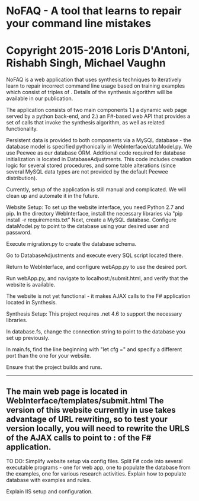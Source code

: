 # NoFAQ - A tool that learns to repair your command line mistakes
# Copyright 2015-2016 Loris D'Antoni, Rishabh Singh, Michael Vaughn

NoFAQ is a web application that uses synthesis techniques to iteratively learn to repair incorrect command line usage based on training examples which consist of triples of <incorrect command> <error message> <corrected command>. Details of the synthesis algorithm will be available in our publication.

The application consists of two main components 1.) a dynamic web page served by a python back-end, and 2.) an F#-based web API that provides a set of calls that invoke the synthesis algorithm, as well as related functionality.

Persistent data is provided to both components via a MySQL database - the database model is specified pythonically in WebInterface/dataModel.py. We use Peewee as our database ORM. Additional code required for database initialization is located in DatabaseAdjustments. This code includes creation logic for several stored procedures, and some table alterations (since several MySQL data types are not provided by the default Peewee distribution).

Currently, setup of the application is still manual and complicated. We will clean up and automate it in the future.

Website Setup:
To set up the website interface, you need Python 2.7 and pip.
In the directory WebInterface, install the necessary libraries via "pip install -r requirements.txt"
Next, create a MySQL database. Configure dataModel.py to point to the database using your desired user and password.

Execute migration.py to create the database schema.

Go to DatabaseAdjustments and execute every SQL script located there.

Return to WebInterface, and configure webApp.py to use the desired port.

Run webApp.py, and navigate to localhost:<port>/submit.html, and verify that the website is available.

The website is not yet functional - it makes AJAX calls to the F# application located in Synthesis.

Synthesis Setup:
This project requires .net 4.6 to support the necessary libraries.

In database.fs, change the connection string to point to the database you set up previously.

In main.fs, find the line beginning with "let cfg =" and specify a different port than the one for your website.

Ensure that the project builds and runs.

----
The main web page is located in WebInterface/templates/submit.html
The version of this website currently in use takes advantage of URL rewriting, so to test your version locally, you will need to rewrite the URLS of the AJAX calls to point to <hostname>:<port> of the F# application. 
---


TO DO: Simplify website setup via config files.
Split F# code into several executable programs - one for web app, one to populate the database from the examples, one for various research activities.
Explain how to populate database with examples and rules.

Explain IIS setup and configuration.
